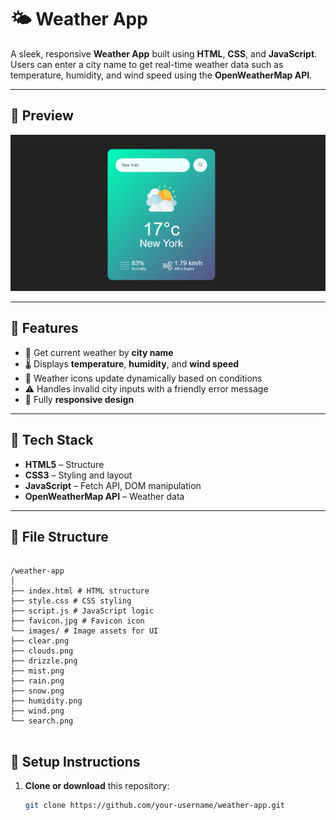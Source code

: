 # 🌤️ Weather App

A sleek, responsive **Weather App** built using **HTML**, **CSS**, and **JavaScript**. Users can enter a city name to get real-time weather data such as temperature, humidity, and wind speed using the **OpenWeatherMap API**.

---

## 📸 Preview

![App Preview](images/screenshot.png)

---

## 🚀 Features

- 🌆 Get current weather by **city name**
- 🌡️ Displays **temperature**, **humidity**, and **wind speed**
- 🎯 Weather icons update dynamically based on conditions
- ⚠️ Handles invalid city inputs with a friendly error message
- 📱 Fully **responsive design**

---

## 🧰 Tech Stack

- **HTML5** – Structure
- **CSS3** – Styling and layout
- **JavaScript** – Fetch API, DOM manipulation
- **OpenWeatherMap API** – Weather data

---

## 📁 File Structure

```

/weather-app
│
├── index.html # HTML structure
├── style.css # CSS styling
├── script.js # JavaScript logic
├── favicon.jpg # Favicon icon
└── images/ # Image assets for UI
├── clear.png
├── clouds.png
├── drizzle.png
├── mist.png
├── rain.png
├── snow.png
├── humidity.png
├── wind.png
└── search.png


```

## 🔧 Setup Instructions

1. **Clone or download** this repository:

   ```bash
   git clone https://github.com/your-username/weather-app.git
